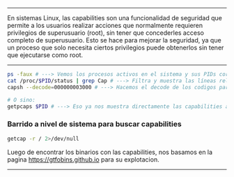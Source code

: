 -- - 
En sistemas Linux, las capabilities son una funcionalidad de seguridad que permite a los usuarios realizar acciones que normalmente requieren privilegios de superusuario (root), sin tener que concederles acceso completo de superusuario. Esto se hace para mejorar la seguridad, ya que un proceso que solo necesita ciertos privilegios puede obtenerlos sin tener que ejecutarse como root.
--  -

```bash 
ps -faux # ---> Vemos los procesos activos en el sistema y sus PIDs correspondiente
cat /proc/$PID/status | grep Cap # ---> Filtra y muestra las líneas relacionadas con las capacidades de un proceso desde el archivo
capsh --decode=000000003000 # ---> Hacemos el decode de los codigos para ver la capabilities en texto claro

# O sino:
getpcaps $PID # ---> Eso ya nos muestra directamente las capabilities asociadas a al $PID
```

### Barrido a nivel de sistema para buscar capabilities
``` bash
getcap -r / 2>/dev/null
```

Luego de encontrar los binarios con las capabilities, nos basamos en la pagina https://gtfobins.github.io para su explotacion.
- --

